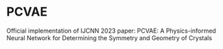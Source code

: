 # PCVAE
Official implementation of IJCNN 2023 paper: PCVAE: A Physics-informed Neural Network for Determining the Symmetry and Geometry of Crystals
